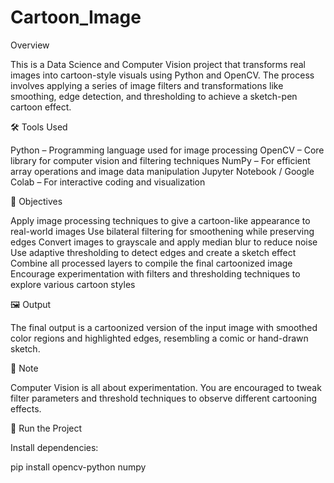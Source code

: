 # Cartoon_Image
Overview

This is a Data Science and Computer Vision project that transforms real images into cartoon-style visuals using Python and OpenCV. The process involves applying a series of image filters and transformations like smoothing, edge detection, and thresholding to achieve a sketch-pen cartoon effect.

🛠️ Tools Used

Python – Programming language used for image processing
OpenCV – Core library for computer vision and filtering techniques
NumPy – For efficient array operations and image data manipulation
Jupyter Notebook / Google Colab – For interactive coding and visualization


🎯 Objectives

Apply image processing techniques to give a cartoon-like appearance to real-world images
Use bilateral filtering for smoothening while preserving edges
Convert images to grayscale and apply median blur to reduce noise
Use adaptive thresholding to detect edges and create a sketch effect
Combine all processed layers to compile the final cartoonized image
Encourage experimentation with filters and thresholding techniques to explore various cartoon styles


🖼️ Output

The final output is a cartoonized version of the input image with smoothed color regions and highlighted edges, resembling a comic or hand-drawn sketch.


📌 Note

Computer Vision is all about experimentation. You are encouraged to tweak filter parameters and threshold techniques to observe different cartooning effects.


🚀 Run the Project

Install dependencies:

pip install opencv-python numpy
